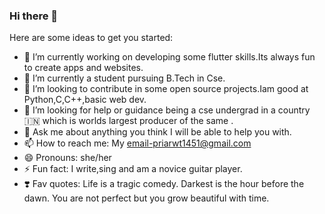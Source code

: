 ### Hi there 👋

Here are some ideas to get you started:

- 🔭 I’m currently working on developing some flutter skills.Its always fun to create apps and websites.
- 🌱 I’m currently a student pursuing B.Tech in Cse.
- 👯 I’m looking to contribute in some open source projects.Iam good at Python,C,C++,basic web dev.
- 🤔 I’m looking for help or guidance being a cse undergrad in a country 🇮🇳 which is worlds largest producer of the same .
- 💬 Ask me about anything you think I will be able to help you with.
- 📫 How to reach me: My email-priarwt1451@gmail.com
- 😄 Pronouns: she/her
- ⚡ Fun fact: I write,sing and am a novice guitar player.
- ❣️ Fav quotes: Life is a tragic comedy.
                 Darkest is the hour before the dawn.
                 You are not perfect but you grow beautiful with time.


